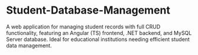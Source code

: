 # Student-Database-Management
A web application for managing student records with full CRUD functionality, featuring an Angular (TS) frontend, .NET backend, and MySQL Server database. Ideal for educational institutions needing efficient student data management.
